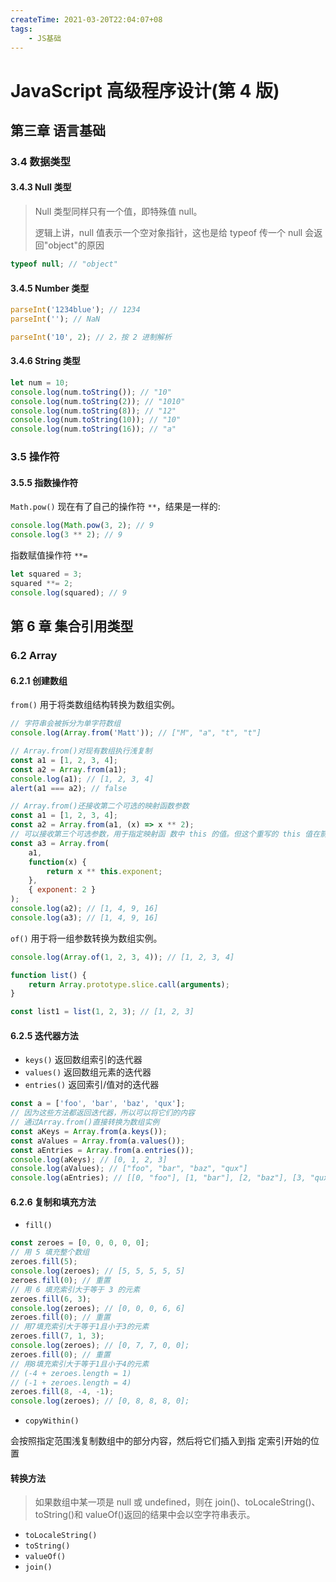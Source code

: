 ```yaml
---
createTime: 2021-03-20T22:04:07+08
tags: 
	- JS基础
---
```


# JavaScript 高级程序设计(第 4 版)

## 第三章 语言基础

### 3.4 数据类型

#### 3.4.3 Null 类型

> Null 类型同样只有一个值，即特殊值 null。
>
> 逻辑上讲，null 值表示一个空对象指针，这也是给 typeof 传一个 null 会返回"object"的原因

```js
typeof null; // "object"
```

#### 3.4.5 Number 类型

```js
parseInt('1234blue'); // 1234
parseInt(''); // NaN

parseInt('10', 2); // 2，按 2 进制解析
```

#### 3.4.6 String 类型

```js
let num = 10;
console.log(num.toString()); // "10"
console.log(num.toString(2)); // "1010"
console.log(num.toString(8)); // "12"
console.log(num.toString(10)); // "10"
console.log(num.toString(16)); // "a"
```

### 3.5 操作符

#### 3.5.5 指数操作符

`Math.pow()` 现在有了自己的操作符 `**`，结果是一样的:

```js
console.log(Math.pow(3, 2); // 9
console.log(3 ** 2); // 9
```

指数赋值操作符 `**=`

```js
let squared = 3;
squared **= 2;
console.log(squared); // 9
```

## 第 6 章 集合引用类型

### 6.2 Array

#### 6.2.1 创建数组

`from()` 用于将类数组结构转换为数组实例。

```js
// 字符串会被拆分为单字符数组
console.log(Array.from('Matt')); // ["M", "a", "t", "t"]

// Array.from()对现有数组执行浅复制
const a1 = [1, 2, 3, 4];
const a2 = Array.from(a1);
console.log(a1); // [1, 2, 3, 4]
alert(a1 === a2); // false

// Array.from()还接收第二个可选的映射函数参数
const a1 = [1, 2, 3, 4];
const a2 = Array.from(a1, (x) => x ** 2);
// 可以接收第三个可选参数，用于指定映射函 数中 this 的值。但这个重写的 this 值在箭头函数中不适用
const a3 = Array.from(
    a1,
    function(x) {
        return x ** this.exponent;
    },
    { exponent: 2 }
);
console.log(a2); // [1, 4, 9, 16]
console.log(a3); // [1, 4, 9, 16]
```

`of()` 用于将一组参数转换为数组实例。

```js
console.log(Array.of(1, 2, 3, 4)); // [1, 2, 3, 4]
```

```js
function list() {
    return Array.prototype.slice.call(arguments);
}

const list1 = list(1, 2, 3); // [1, 2, 3]
```

#### 6.2.5 迭代器方法

-   `keys()` 返回数组索引的迭代器
-   `values()` 返回数组元素的迭代器
-   `entries()` 返回索引/值对的迭代器

```js
const a = ['foo', 'bar', 'baz', 'qux'];
// 因为这些方法都返回迭代器，所以可以将它们的内容
// 通过Array.from()直接转换为数组实例
const aKeys = Array.from(a.keys());
const aValues = Array.from(a.values());
const aEntries = Array.from(a.entries());
console.log(aKeys); // [0, 1, 2, 3]
console.log(aValues); // ["foo", "bar", "baz", "qux"]
console.log(aEntries); // [[0, "foo"], [1, "bar"], [2, "baz"], [3, "qux"]]
```

#### 6.2.6 复制和填充方法

-   `fill()`

```js
const zeroes = [0, 0, 0, 0, 0];
// 用 5 填充整个数组
zeroes.fill(5);
console.log(zeroes); // [5, 5, 5, 5, 5]
zeroes.fill(0); // 重置
// 用 6 填充索引大于等于 3 的元素
zeroes.fill(6, 3);
console.log(zeroes); // [0, 0, 0, 6, 6]
zeroes.fill(0); // 重置
// 用7填充索引大于等于1且小于3的元素
zeroes.fill(7, 1, 3);
console.log(zeroes); // [0, 7, 7, 0, 0];
zeroes.fill(0); // 重置
// 用8填充索引大于等于1且小于4的元素
// (-4 + zeroes.length = 1)
// (-1 + zeroes.length = 4)
zeroes.fill(8, -4, -1);
console.log(zeroes); // [0, 8, 8, 8, 0];
```

-   `copyWithin()`

会按照指定范围浅复制数组中的部分内容，然后将它们插入到指 定索引开始的位置

#### 转换方法

> 如果数组中某一项是 null 或 undefined，则在 join()、toLocaleString()、 toString()和 valueOf()返回的结果中会以空字符串表示。

-   `toLocaleString()`
-   `toString()`
-   `valueOf()`
-   `join()`
